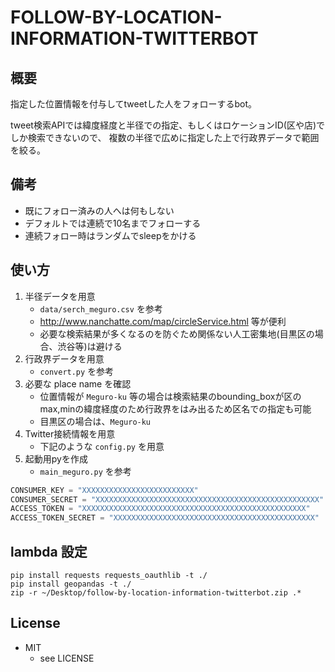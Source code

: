 FOLLOW-BY-LOCATION-INFORMATION-TWITTERBOT
===========

## 概要

指定した位置情報を付与してtweetした人をフォローするbot。

tweet検索APIでは緯度経度と半径での指定、もしくはロケーションID(区や店)でしか検索できないので、
複数の半径で広めに指定した上で行政界データで範囲を絞る。

## 備考

* 既にフォロー済みの人へは何もしない
* デフォルトでは連続で10名までフォローする
* 連続フォロー時はランダムでsleepをかける

## 使い方

1. 半径データを用意
    - `data/serch_meguro.csv` を参考
    - http://www.nanchatte.com/map/circleService.html 等が便利
    - 必要な検索結果が多くなるのを防ぐため関係ない人工密集地(目黒区の場合、渋谷等)は避ける
2. 行政界データを用意
    - `convert.py` を参考
3. 必要な place name を確認
    - 位置情報が `Meguro-ku` 等の場合は検索結果のbounding_boxが区のmax,minの緯度経度のため行政界をはみ出るため区名での指定も可能
    - 目黒区の場合は、`Meguro-ku`
4. Twitter接続情報を用意
    - 下記のような `config.py` を用意
5. 起動用pyを作成
    - `main_meguro.py` を参考

``` config.py
CONSUMER_KEY = "XXXXXXXXXXXXXXXXXXXXXXXXX"
CONSUMER_SECRET = "XXXXXXXXXXXXXXXXXXXXXXXXXXXXXXXXXXXXXXXXXXXXXXXXXX"
ACCESS_TOKEN = "XXXXXXXXXXXXXXXXXXXXXXXXXXXXXXXXXXXXXXXXXXXXXXXXXX"
ACCESS_TOKEN_SECRET = "XXXXXXXXXXXXXXXXXXXXXXXXXXXXXXXXXXXXXXXXXXXXX"
```

## lambda 設定

```
pip install requests requests_oauthlib -t ./
pip install geopandas -t ./
zip -r ~/Desktop/follow-by-location-information-twitterbot.zip .*
```

## License

* MIT
    + see LICENSE